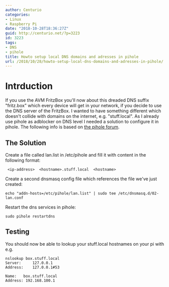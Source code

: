 ```yaml
---
author: Centurio
categories:
- Linux
- Raspberry Pi
date: "2018-10-28T18:36:27Z"
guid: http://centurio.net/?p=3223
id: 3223
tags:
- DNS
- pihole
title: Howto setup local DNS domains and adresses in pihole
url: /2018/10/28/howto-setup-local-dns-domains-and-adresses-in-pihole/
---
```

# Intrduction
If you use the AVM FritzBox you'll now about this dreaded DNS suffix  "fritz.box" which every device will get in your network, if you decide to use the DNS server of the FritzBox. I wanted to have something different which doesn't collide with domains on the internet, e.g.  "stuff.local". As I already use pihole as adblocker on DNS level I needed a solution to configure it in pihole. The following info is based on [the pihole forum](https://discourse.pi-hole.net/t/howto-using-pi-hole-as-lan-dns-server/533).

## The Solution
Create a file called lan.list in /etc/pihole and fill it with content in the following format:

```
 <ip-address>  <hostname>.stuff.local  <hostname>
```

Create a second dnsmasq config file which references the file we've just created:

```
echo "addn-hosts=/etc/pihole/lan.list" | sudo tee /etc/dnsmasq.d/02-lan.conf
```

Restart the dns services in pihole:

```
sudo pihole restartdns
```

## Testing
You should now be able to lookup your stuff.local hostnames on your pi with e.g.

```
nslookup box.stuff.local
Server:		127.0.0.1
Address:	127.0.0.1#53

Name:	box.stuff.local
Address: 192.168.100.1
```